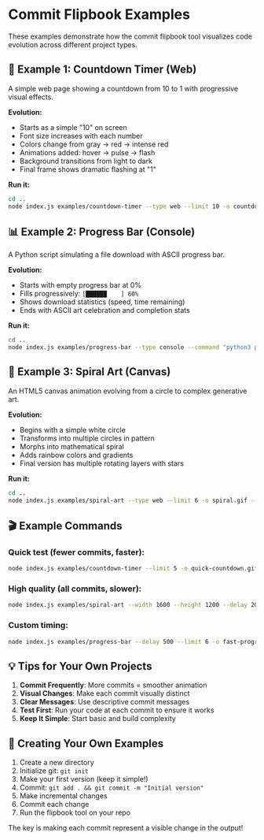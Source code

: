 # Commit Flipbook Examples

These examples demonstrate how the commit flipbook tool visualizes code evolution across different project types.

## 🎯 Example 1: Countdown Timer (Web)

A simple web page showing a countdown from 10 to 1 with progressive visual effects.

**Evolution:**
- Starts as a simple "10" on screen
- Font size increases with each number
- Colors change from gray → red → intense red
- Animations added: hover → pulse → flash
- Background transitions from light to dark
- Final frame shows dramatic flashing at "1"

**Run it:**
```bash
cd ..
node index.js examples/countdown-timer --type web --limit 10 -o countdown.gif
```

## 📊 Example 2: Progress Bar (Console)

A Python script simulating a file download with ASCII progress bar.

**Evolution:**
- Starts with empty progress bar at 0%
- Fills progressively: `[██████    ] 60%`
- Shows download statistics (speed, time remaining)
- Ends with ASCII art celebration and completion stats

**Run it:**
```bash
cd ..
node index.js examples/progress-bar --type console --command "python3 progress.py" --limit 6 -o progress.gif
```

## 🎨 Example 3: Spiral Art (Canvas)

An HTML5 canvas animation evolving from a circle to complex generative art.

**Evolution:**
- Begins with a simple white circle
- Transforms into multiple circles in pattern
- Morphs into mathematical spiral
- Adds rainbow colors and gradients
- Final version has multiple rotating layers with stars

**Run it:**
```bash
cd ..
node index.js examples/spiral-art --type web --limit 6 -o spiral.gif --delay 1500
```

## 🎬 Example Commands

### Quick test (fewer commits, faster):
```bash
node index.js examples/countdown-timer --limit 5 -o quick-countdown.gif
```

### High quality (all commits, slower):
```bash
node index.js examples/spiral-art --width 1600 --height 1200 --delay 2000 -o hq-spiral.gif
```

### Custom timing:
```bash
node index.js examples/progress-bar --delay 500 --limit 6 -o fast-progress.gif
```

## 💡 Tips for Your Own Projects

1. **Commit Frequently**: More commits = smoother animation
2. **Visual Changes**: Make each commit visually distinct
3. **Clear Messages**: Use descriptive commit messages
4. **Test First**: Run your code at each commit to ensure it works
5. **Keep It Simple**: Start basic and build complexity

## 🚀 Creating Your Own Examples

1. Create a new directory
2. Initialize git: `git init`
3. Make your first version (keep it simple!)
4. Commit: `git add . && git commit -m "Initial version"`
5. Make incremental changes
6. Commit each change
7. Run the flipbook tool on your repo

The key is making each commit represent a visible change in the output!